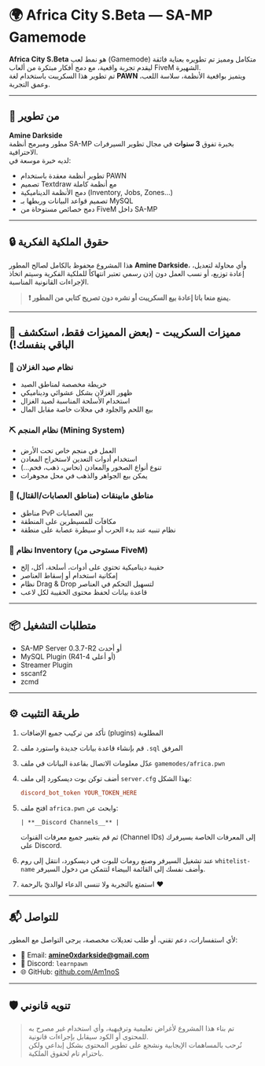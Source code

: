 
# 🌍 Africa City S.Beta — SA-MP Gamemode

**Africa City S.Beta** هو نمط لعب (Gamemode) متكامل ومميز تم تطويره بعناية فائقة ليقدم تجربة واقعية، مع دمج أفكار مبتكرة من ألعاب FiveM الشهيرة.  
تم تطوير هذا السكريبت باستخدام لغة **PAWN** ويتميز بواقعية الأنظمة، سلاسة اللعب، وعمق التجربة.

---

## 🧠 من تطوير

**Amine Darkside**  
مطور ومبرمج أنظمة SA-MP بخبرة تفوق **3 سنوات** في مجال تطوير السيرفرات الاحترافية.  
لديه خبرة موسعة في:  
- تطوير أنظمة معقدة باستخدام PAWN  
- تصميم Textdraw مع أنظمة كاملة  
- دمج الأنظمة الديناميكية (Inventory, Jobs, Zones...)  
- تصميم قواعد البيانات وربطها بـ MySQL  
- دمج خصائص مستوحاة من FiveM داخل SA-MP  

---

## 🔒 حقوق الملكية الفكرية

هذا المشروع محفوظ بالكامل لصالح المطور **Amine Darkside**، وأي محاولة لتعديل، إعادة توزيع، أو نسب العمل دون إذن رسمي تعتبر انتهاكاً للملكية الفكرية وسيتم اتخاذ الإجراءات القانونية المناسبة.  
> **❗ يمنع منعا باتا إعادة بيع السكريبت أو نشره دون تصريح كتابي من المطور.**

---

## 🧩 مميزات السكريبت - (بعض المميزات فقط، استكشف الباقي بنفسك!)

### 🦌 نظام صيد الغزلان
- خريطة مخصصة لمناطق الصيد  
- ظهور الغزلان بشكل عشوائي وديناميكي  
- استخدام الأسلحة المناسبة لصيد الغزال  
- بيع اللحم والجلود في محلات خاصة مقابل المال  

### ⛏️ نظام المنجم (Mining System)
- العمل في منجم خاص تحت الأرض  
- استخدام أدوات التعدين لاستخراج المعادن  
- تنوع أنواع الصخور والمعادن (نحاس، ذهب، فحم...)  
- يمكن بيع الجواهر والذهب في محل مجوهرات  

### 🔫 مناطق مابينقات (مناطق العصابات/القتال)
- مناطق PvP بين العصابات  
- مكافآت للمسيطرين على المنطقة  
- نظام تنبيه عند بدء الحرب أو سيطرة عصابة على منطقة  

### 🧳 نظام Inventory (مستوحى من FiveM)
- حقيبة ديناميكية تحتوي على أدوات، أسلحة، أكل، إلخ  
- إمكانية استخدام أو إسقاط العناصر  
- نظام Drag & Drop لتسهيل التحكم في العناصر  
- قاعدة بيانات لحفظ محتوى الحقيبة لكل لاعب  

---

## 📦 متطلبات التشغيل

- SA-MP Server 0.3.7-R2 أو أحدث  
- MySQL Plugin (R41-4 أو أعلى)  
- Streamer Plugin  
- sscanf2  
- zcmd  

---

## ⚙️ طريقة التثبيت

1. تأكد من تركيب جميع الإضافات (plugins) المطلوبة

2. قم بإنشاء قاعدة بيانات جديدة واستورد ملف `.sql` المرفق

3. عدّل معلومات الاتصال بقاعدة البيانات في ملف `gamemodes/africa.pwn`

4. أضف توكن بوت ديسكورد إلى ملف `server.cfg` بهذا الشكل:

   ```cfg
   discord_bot_token YOUR_TOKEN_HERE
   ```

5. افتح ملف `africa.pwn` وابحث عن:

   ```pawn
   | **__Discord Channels__** |
   ```

   ثم قم بتغيير جميع معرفات القنوات (Channel IDs) إلى المعرفات الخاصة بسيرفرك على Discord.

6. عند تشغيل السيرفر وصنع رومات للبوت في ديسكورد، انتقل إلى روم `whitelist-name` وأضف نفسك إلى القائمة البيضاء لتتمكن من دخول السيرفر.

7. استمتع بالتجربة ولا تنسى الدعاء لوالديّ بالرحمة ❤️

---

## 📬 للتواصل

لأي استفسارات، دعم تقني، أو طلب تعديلات مخصصة، يرجى التواصل مع المطور:

- 📧 Email: **amine0xdarkside@gmail.com**  
- 💬 Discord: `learnpawn`  
- 🌐 GitHub: [github.com/Am1noS](https://github.com/Am1noS)  

---

## 🛡️ تنويه قانوني

> تم بناء هذا المشروع لأغراض تعليمية وترفيهية، وأي استخدام غير مصرح به للمحتوى أو الكود سيقابل بإجراءات قانونية.  
> نُرحب بالمساهمات الإيجابية ونشجع على تطوير المحتوى بشكل إبداعي ولكن باحترام تام لحقوق الملكية.
